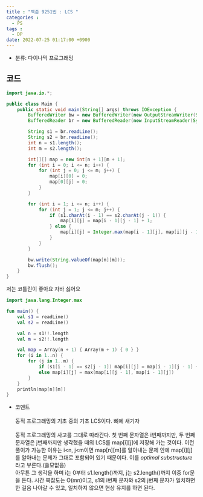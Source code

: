 ```yaml
---
title : "백준 9251번 : LCS "
categories : 
  - PS
tags :
  - DP
date: 2022-07-25 01:17:00 +0900
---
```


- 분류: 다이나믹 프로그래밍

## 코드
```java
import java.io.*;

public class Main {
    public static void main(String[] args) throws IOException {
        BufferedWriter bw = new BufferedWriter(new OutputStreamWriter(System.out));
        BufferedReader br = new BufferedReader(new InputStreamReader(System.in));

        String s1 = br.readLine();
        String s2 = br.readLine();
        int n = s1.length();
        int m = s2.length();

        int[][] map = new int[n + 1][m + 1];
        for (int i = 0; i <= n; i++) {
            for (int j = 0; j <= m; j++) {
                map[i][0] = 0;
                map[0][j] = 0;
            }
        }

        for (int i = 1; i <= n; i++) {
            for (int j = 1; j <= m; j++) {
                if (s1.charAt(i - 1) == s2.charAt(j - 1)) {
                    map[i][j] = map[i - 1][j - 1] + 1;
                } else {
                    map[i][j] = Integer.max(map[i - 1][j], map[i][j - 1]);
                }
            }
        }

        bw.write(String.valueOf(map[n][m]));
        bw.flush();
    }
}
```
저는 코틀린이 좋아요 자바 싫어요
```kotlin
import java.lang.Integer.max

fun main() {
    val s1 = readLine()
    val s2 = readLine()

    val n = s1!!.length
    val m = s2!!.length

    val map = Array(n + 1) { Array(m + 1) { 0 } }
    for (i in 1..n) {
        for (j in 1..m) {
            if (s1[i - 1] == s2[j - 1]) map[i][j] = map[i - 1][j - 1] + 1
            else map[i][j] = max(map[i][j - 1], map[i - 1][j])
        }
    }
    println(map[n][m])
}
```
- 코멘트<br /><br />
동적 프로그래밍의 기초 중의 기초 LCS이다. 뼈에 새기자<br /><br />
동적 프로그래밍의 사고를 그대로 따라간다. 첫 번째 문자열은 i번째까지만, 두 번째 문자열은 j번째까지만 생각했을 때의 LCS를 map[i][j]에 저장해 가는 것이다. 이런 풀이가 가능한 이유는 i<n, j<m이면 map[n][m]를 알아내는 문제 안에 map[i][j]를 알아내는 문제가 그대로 포함되어 있기 때문이다. 이를 *optimal substructure* 라고 부른다.(쓸모없음) <br />
아무튼 그 생각을 하며 i는 0부터 s1.length()까지, j는 s2.length()까지 이중 for문을 돈다. 시간 복잡도는 O(mn)이고, s1의 i번째 문자와 s2의 j번째 문자가 일치하면 한 걸음 나아갈 수 있고, 일치하지 않으면 현상 유지를 하면 된다.
